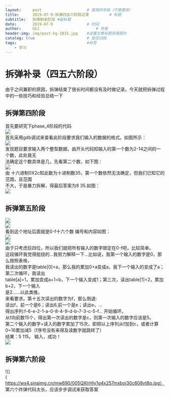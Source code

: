 ```yaml
---
layout:     post   				    # 使用的布局（不需要改）
title:      2019-07-9-拆弹四五六阶段记录			# 标题 
subtitle:   拆弹剩余阶段 #副标题
date:       2019-07-9 				# 时间
author:     GSJ 						# 作者
header-img: img/post-bg-2015.jpg 	#这篇文章标题背景图片
catalog: true 						# 是否归档
tags:								#标签
    - 学习
---
```

# 拆弹补录（四五六阶段）
由于之间兼职的原因，拆弹结束了很长时间都没有及时做记录。今天就把拆弹过程中的一些技巧和经验总结一下<br>
## 拆弹第四阶段 <br>
首先要研究下phase_4阶段的代码 <br>
![](https://wx2.sinaimg.cn/mw690/005QXIrHly1g51rg10uexj30gd0bv405.jpg) <br>
首先采用gdb调试来查看此阶段要求我们输入的数据的格式。如图所示：<br>
![](https://wx2.sinaimg.cn/mw690/005QXIrHly1g51ridvv8rj30hm0dk14l.jpg) <br>
发现题目要求输入两个整型数据。由开头代码知输入的第一个数为2-14之间的一个数，此处我无 <br>
法确定这个数具体是几，先看第二个数，如下图：<br>
![](https://wx3.sinaimg.cn/mw690/005QXIrHly1g51rj5ps9nj30iw061mxr.jpg) <br>
由 十六进制0X2c知此数为十进制数35，第一个数依然无法确定，但我们已知它的范围，且范围 <br>
不大，于是暴力拆解，得最后答案为8 35.如图：<br>
![](https://wx3.sinaimg.cn/mw690/005QXIrHly1g51rkky35pj30gz07f7ar.jpg) <br>
## 拆弹第五阶段 <br>
![](https://wx4.sinaimg.cn/mw690/005QXIrHly1g51vyknf47j30kv0dp0t2.jpg) <br>
![](https://wx3.sinaimg.cn/mw690/005QXIrHly1g51w2l4u4oj30fc020t9y.jpg) <br>
看到这个地址后面就是0-f十六个数 编号和内容如图：<br>
![](https://wx2.sinaimg.cn/mw690/005QXIrHly1g51w2t8g4qj30lm02c3yb.jpg) <br>
![](https://wx4.sinaimg.cn/mw690/005QXIrHly1g51w343gwbj30kk0870sr.jpg) <br>
由于只考虑后四位，所以我们就把所有输入的数字限定在0-f吧，比较简单。<br>
这段循环我觉得挺绕的...我努力解释一下...比如说，我第一个输入的数字是0，那么按照表格，<br>
我读出的数字是table[0]=a，那么我的累加0+a变成a，我下一个输入的变成了a；第二次循环，我读出<br>
table[a]=1，累加变成a+1=b，下一个输入变成1；第三次，读出table[1]=2，累加b+2，下一个输入<br>
是2......以此类推。<br>
来看要求。第十五次读出的数字为f，那么倒退:<br>
读出f，前一个是6；读出6,前一个是e；读出e，...<br>
得出序列:f-6-e-2-1-a-0-8-4-9-d-b-7-3-c-5-f... 开始循环。<br>
从f向前数15个，得出第一次读出的数字是c，则第一次输入的数字应该是5。<br>
第二个输入的数字=读入的数字累加了15次，即把以上序列从f加到c，或者计算0~16累加减5（f序号没有来得及读数字就跳转了）<br>
结果：5 115。 输入，成功！<br>
![](https://wx1.sinaimg.cn/mw690/005QXIrHly1g51vwa7rxsj30lh07pqbf.jpg) <br>
## 拆弹第六阶段 <br>
![](https://wx4.sinaimg.cn/mw690/005QXIrHly1g4x257mxboj30c608vt8p.jpg）<br>
第六个炸弹代码太长，应该步步调试来获取答案
